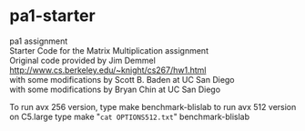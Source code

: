 # pa1-starter<br />
pa1 assignment<br />
Starter Code for the Matrix Multiplication assignment<br />
Original code provided by Jim Demmel<br />
http://www.cs.berkeley.edu/~knight/cs267/hw1.html<br />
with some modifications by Scott B. Baden at UC San Diego<br />
with some modifications by Bryan Chin at UC San Diego<br />



To run avx 256 version, type make benchmark-blislab
to run avx 512 version on C5.large type make "`cat OPTIONS512.txt`" benchmark-blislab 